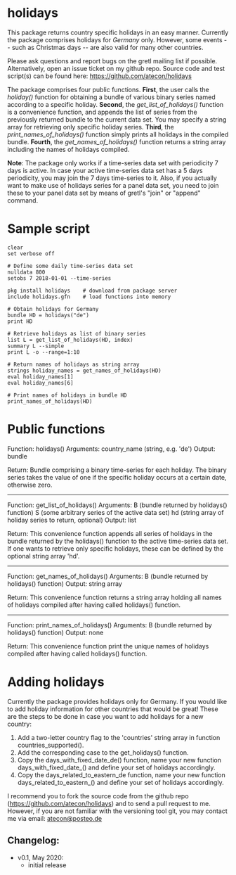 # holidays
This package returns country specific holidays in an easy manner. Currently the package comprises holidays for *Germany* only. However, some events -- such as Christmas days -- are also valid for many other countries.

Please ask questions and report bugs on the gretl mailing list if possible. Alternatively, open an issue ticket on my github repo.
Source code and test script(s) can be found here:
https://github.com/atecon/holidays

The package comprises four public functions. **First**, the user calls the *holiday()* function for obtaining a bundle of various binary series named according to a specific holiday. **Second**, the *get_list_of_holidays()* function is a convenience function, and appends the list of series from the previously returned bundle to the current data set. You may specify a string array for retrieving only specific holiday series. **Third**, the *print_names_of_holidays()* function simply prints all holidays in the compiled bundle. **Fourth**, the *get_names_of_holidays()* function returns a string array including the names of holidays compiled.

**Note**: The package only works if a time-series data set with periodicity 7 days is active. In case your active time-series data set has a 5 days periodicity, you may join the 7 days time-series to it.
Also, if you actually want to make use of holidays series for a panel data set, you need to join these to your panel data set by means of gretl's "join" or "append" command.

# Sample script
```
clear
set verbose off

# Define some daily time-series data set
nulldata 800
setobs 7 2018-01-01 --time-series

pkg install holidays    # download from package server
include holidays.gfn    # load functions into memory

# Obtain holidays for Germany
bundle HD = holidays("de")
print HD

# Retrieve holidays as list of binary series
list L = get_list_of_holidays(HD, index)
summary L --simple
print L -o --range=1:10

# Return names of holidays as string array
strings holiday_names = get_names_of_holidays(HD)
eval holiday_names[1]
eval holiday_names[6]

# Print names of holidays in bundle HD
print_names_of_holidays(HD)
```


# Public functions

Function:       holidays()
Arguments:      country_name (string, e.g. 'de')
Output:	        bundle

Return:
Bundle comprising a binary time-series for each holiday. The binary series takes the value of one if the specific holiday occurs at a certain date, otherwise zero.

-----------------------------------------------------------------------
Function:       get_list_of_holidays()
Arguments:      B (bundle returned by holidays() function)
                S (some arbitrary series of the active data set)
                hd (string array of holiday series to return, optional)
Output:         list

Return:
This convenience function appends all series of holidays in the bundle returned by the holidays() function to the active time-series data set. If one wants to retrieve only specific holidays, these can be defined by the optional string array 'hd'.

-----------------------------------------------------------------------
Function:       get_names_of_holidays()
Arguments:      B (bundle returned by holidays() function)
Output:         string array

Return:
This convenience function returns a string array holding all names of holidays compiled after having called holidays() function.

-----------------------------------------------------------------------
Function:       print_names_of_holidays()
Arguments:      B (bundle returned by holidays() function)
Output:         none

Return:
This convenience function print the unique names of holidays compiled after having called holidays() function.


# Adding holidays
Currently the package provides holidays only for Germany. If you would like to add holiday information for other countries that would be great! These are the steps to be done in case you want to add holidays for a new country:

1) Add a two-letter country flag to the 'countries' string array in
function countries_supported().
2) Add the corresponding case to the get_holidays() function.
3) Copy the days_with_fixed_date_de() function, name your new function days_with_fixed_date_<COUNTRYFLAG>() and define your set of holidays accordingly.
4) Copy the days_related_to_eastern_de function, name your new function days_related_to_eastern_<COUNTRYFLAG>() and define your set of holidays accordingly.

I recommend you to fork the source code from the github repo (https://github.com/atecon/holidays) and to send a pull request to me. However, if you are not familiar with the versioning tool git, you may contact me via email: <atecon@posteo.de>



## Changelog:
- v0.1, May 2020:
	+ initial release
